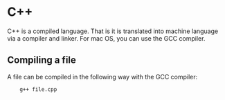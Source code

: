 C++
===

C++ is a compiled language. That is it is translated into machine language via a compiler and linker. For mac OS, you can use the GCC compiler.

## Compiling a file

A file can be compiled in the following way with the GCC compiler:

```
    g++ file.cpp
```